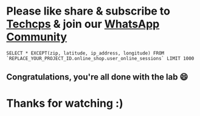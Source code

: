 

# Please like share & subscribe to [Techcps](https://www.youtube.com/@techcps) & join our [WhatsApp Community](https://whatsapp.com/channel/0029Va9nne147XeIFkXYv71A)

```
SELECT * EXCEPT(zip, latitude, ip_address, longitude) FROM `REPLACE_YOUR_PROJECT_ID.online_shop.user_online_sessions` LIMIT 1000
```

## Congratulations, you're all done with the lab 😄

# Thanks for watching :)
